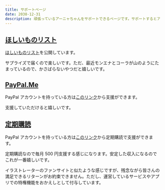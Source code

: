 ```yaml
---
title: サポートページ
date: 2038-12-31
description: 頑張っているアーニャちゃんをサポートできるページです。サポートするとアーニャちゃんがやる気になります。
---
```


## [ほしいものリスト](https://www.amazon.co.jp/hz/wishlist/ls/1OVWKJ7C5R9XK)

[ほしいものリスト](https://www.amazon.co.jp/hz/wishlist/ls/1OVWKJ7C5R9XK)を公開しています。

サプライズで届くので楽しいです。ただ、最近モンエナとコーラが山のようにたまっているので、かさばらないやつだと嬉しいです。

## [PayPal.Me](https://paypal.me/salmonia?country.x=JP&locale.x=ja_JP)

PayPal アカウントを持っている方は[このリンク](https://paypal.me/salmonia?country.x=JP&locale.x=ja_JP)から支援ができます。

支援していただけると嬉しいです。

## [定期購読](https://www.paypal.com/webapps/billing/plans/subscribe?plan_id=P-5YR614358D8229313MAAAVNA)

PayPal アカウントを持っている方は[このリンク](https://www.paypal.com/webapps/billing/plans/subscribe?plan_id=P-5YR614358D8229313MAAAVNA)から定期購読で支援ができます。

定期購読なので毎月 500 円支援する感じになります。安定した収入になるのでこれが一番嬉しいです。

イラストレーターのファンサイトと似たような感じですが、残念ながら皆さんの満足できるリターンがお約束できません。ただし、運営しているサービスやアプリでの特権機能をおかえしとして付与しています。
